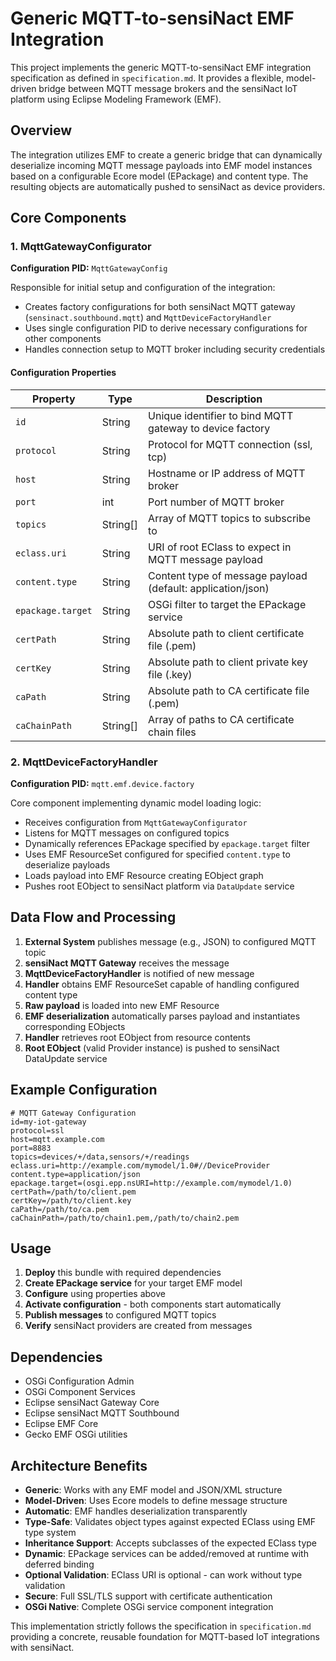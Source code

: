 # Generic MQTT-to-sensiNact EMF Integration

This project implements the generic MQTT-to-sensiNact EMF integration specification as defined in `specification.md`. It provides a flexible, model-driven bridge between MQTT message brokers and the sensiNact IoT platform using Eclipse Modeling Framework (EMF).

## Overview

The integration utilizes EMF to create a generic bridge that can dynamically deserialize incoming MQTT message payloads into EMF model instances based on a configurable Ecore model (EPackage) and content type. The resulting objects are automatically pushed to sensiNact as device providers.

## Core Components

### 1. MqttGatewayConfigurator

**Configuration PID:** `MqttGatewayConfig`

Responsible for initial setup and configuration of the integration:
- Creates factory configurations for both sensiNact MQTT gateway (`sensinact.southbound.mqtt`) and `MqttDeviceFactoryHandler`
- Uses single configuration PID to derive necessary configurations for other components
- Handles connection setup to MQTT broker including security credentials

#### Configuration Properties

| Property | Type | Description |
|----------|------|-------------|
| `id` | String | Unique identifier to bind MQTT gateway to device factory |
| `protocol` | String | Protocol for MQTT connection (ssl, tcp) |
| `host` | String | Hostname or IP address of MQTT broker |
| `port` | int | Port number of MQTT broker |
| `topics` | String[] | Array of MQTT topics to subscribe to |
| `eclass.uri` | String | URI of root EClass to expect in MQTT message payload |
| `content.type` | String | Content type of message payload (default: application/json) |
| `epackage.target` | String | OSGi filter to target the EPackage service |
| `certPath` | String | Absolute path to client certificate file (.pem) |
| `certKey` | String | Absolute path to client private key file (.key) |
| `caPath` | String | Absolute path to CA certificate file (.pem) |
| `caChainPath` | String[] | Array of paths to CA certificate chain files |

### 2. MqttDeviceFactoryHandler

**Configuration PID:** `mqtt.emf.device.factory`

Core component implementing dynamic model loading logic:
- Receives configuration from `MqttGatewayConfigurator`
- Listens for MQTT messages on configured topics
- Dynamically references EPackage specified by `epackage.target` filter
- Uses EMF ResourceSet configured for specified `content.type` to deserialize payloads
- Loads payload into EMF Resource creating EObject graph
- Pushes root EObject to sensiNact platform via `DataUpdate` service

## Data Flow and Processing

1. **External System** publishes message (e.g., JSON) to configured MQTT topic
2. **sensiNact MQTT Gateway** receives the message
3. **MqttDeviceFactoryHandler** is notified of new message
4. **Handler** obtains EMF ResourceSet capable of handling configured content type
5. **Raw payload** is loaded into new EMF Resource
6. **EMF deserialization** automatically parses payload and instantiates corresponding EObjects
7. **Handler** retrieves root EObject from resource contents
8. **Root EObject** (valid Provider instance) is pushed to sensiNact DataUpdate service

## Example Configuration

```properties
# MQTT Gateway Configuration
id=my-iot-gateway
protocol=ssl
host=mqtt.example.com
port=8883
topics=devices/+/data,sensors/+/readings
eclass.uri=http://example.com/mymodel/1.0#//DeviceProvider
content.type=application/json
epackage.target=(osgi.epp.nsURI=http://example.com/mymodel/1.0)
certPath=/path/to/client.pem
certKey=/path/to/client.key
caPath=/path/to/ca.pem
caChainPath=/path/to/chain1.pem,/path/to/chain2.pem
```

## Usage

1. **Deploy** this bundle with required dependencies
2. **Create EPackage service** for your target EMF model
3. **Configure** using properties above
4. **Activate configuration** - both components start automatically
5. **Publish messages** to configured MQTT topics
6. **Verify** sensiNact providers are created from messages

## Dependencies

- OSGi Configuration Admin
- OSGi Component Services
- Eclipse sensiNact Gateway Core
- Eclipse sensiNact MQTT Southbound
- Eclipse EMF Core
- Gecko EMF OSGi utilities

## Architecture Benefits

- **Generic**: Works with any EMF model and JSON/XML structure
- **Model-Driven**: Uses Ecore models to define message structure
- **Automatic**: EMF handles deserialization transparently
- **Type-Safe**: Validates object types against expected EClass using EMF type system
- **Inheritance Support**: Accepts subclasses of the expected EClass type
- **Dynamic**: EPackage services can be added/removed at runtime with deferred binding
- **Optional Validation**: EClass URI is optional - can work without type validation
- **Secure**: Full SSL/TLS support with certificate authentication
- **OSGi Native**: Complete OSGi service component integration

This implementation strictly follows the specification in `specification.md` providing a concrete, reusable foundation for MQTT-based IoT integrations with sensiNact.